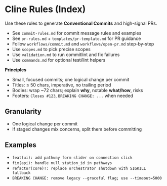 # Cline Rules (Index)

Use these rules to generate **Conventional Commits** and high-signal PRs.

- See `commit-rules.md` for commit message rules and examples
- See `pr-rules.md` + `templates/pr-template.md` for PR guidance
- Follow `workflows/commit.md` and `workflows/open-pr.md` step-by-step
- Use `scopes.md` to pick precise scopes
- Use `validation.md` to run commitlint and fix failures
- Use `commands.md` for optional test/lint helpers

**Principles**

- Small, focused commits; one logical change per commit
- Titles: ≤ 50 chars, imperative, no trailing period
- Bodies: wrap ~72 chars; explain **why**, notable **what/how**, risks
- Footers: `Closes #123`, `BREAKING CHANGE: ...` when needed

## Granularity

- One logical change per commit
- If staged changes mix concerns, split them before committing

## Examples

- `feat(ui): add pathway form slider on connection click`
- `fix(api): handle null station_id in pathways`
- `refactor(core)!: replace orchestrator shutdown with SIGKILL fallback`
- `BREAKING CHANGE: remove legacy --graceful flag; use --timeout=5000`
